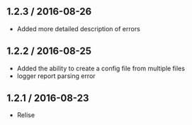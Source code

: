 



1.2.3 / 2016-08-26 
------------------
* Added more detailed description of errors



1.2.2 / 2016-08-25 
------------------
* Added the ability to create a config file from multiple files
* logger report parsing error



1.2.1 / 2016-08-23 
------------------
* Relise